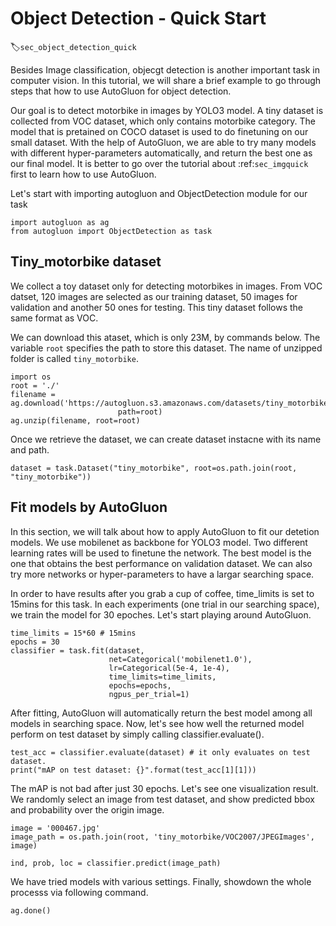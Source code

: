 # Object Detection - Quick Start
:label:`sec_object_detection_quick`

Besides Image classification, objecgt detection is another important task in computer vision. In this tutorial, we will share a brief example to go through steps that how to use AutoGluon for object detection.

Our goal is to detect motorbike in images by YOLO3 model. A tiny dataset is collected from VOC dataset, which only contains motorbike category. The model that is pretained on COCO dataset is used to do finetuning on our small dataset. With the help of AutoGluon, we are able to try many models with different hyper-parameters automatically, and return the best one as our final model. It is better to go over the tutorial about :ref:`sec_imgquick` first to learn how to use AutoGluon.

Let's start with importing autogluon and ObjectDetection module for our task 
```{.python .input}
import autogluon as ag
from autogluon import ObjectDetection as task
```

## Tiny_motorbike dataset
We collect a toy dataset only for detecting motorbikes in images. From VOC datset, 120 images are selected as our training dataset, 50 images for validation and another 50 ones for testing. This tiny dataset follows the same format as VOC. 

We can download this ataset, which is only 23M, by commands below. The variable `root` specifies the path to store this dataset. The name of unzipped folder is called `tiny_motorbike`.

```{.python .input}
import os
root = './'
filename = ag.download('https://autogluon.s3.amazonaws.com/datasets/tiny_motorbike.zip',
                        path=root)
ag.unzip(filename, root=root)
```

Once we retrieve the dataset, we can create dataset instacne with its name and path.
```{.python .input}
dataset = task.Dataset("tiny_motorbike", root=os.path.join(root, "tiny_motorbike"))
```

## Fit models by AutoGluon
In this section, we will talk about how to apply AutoGluon to fit our detetion models. We use mobilenet as backbone for YOLO3 model. Two different learning rates will be used to finetune the network. The best model is the one that obtains the best performance on validation dataset. We can also try more networks or hyper-parameters to have a largar searching space. 

In order to have results after you grab a cup of coffee, time_limits is set to 15mins for this task. In each experiments (one trial in our searching space), we train the model for 30 epoches. Let's start playing around AutoGluon.  

```{.python .input}
time_limits = 15*60 # 15mins
epochs = 30
classifier = task.fit(dataset,
                      net=Categorical('mobilenet1.0'),
                      lr=Categorical(5e-4, 1e-4),
                      time_limits=time_limits,
                      epochs=epochs,
                      ngpus_per_trial=1)
```

After fitting, AutoGluon will automatically return the best model among all models in searching space. Now, let's see how well the returned model perform on test dataset by simply calling classifier.evaluate().

```{.python .input}
test_acc = classifier.evaluate(dataset) # it only evaluates on test dataset.
print("mAP on test dataset: {}".format(test_acc[1][1]))
```

The mAP is not bad after just 30 epochs. Let's see one visualization result. We randomly select an image from test dataset, and show predicted bbox and probability over the origin image.  

```{.python .input}
image = '000467.jpg'
image_path = os.path.join(root, 'tiny_motorbike/VOC2007/JPEGImages', image)

ind, prob, loc = classifier.predict(image_path)
```

We have tried models with various settings. Finally, showdown the whole processs via following command. 

```{.python .input}
ag.done()
```

